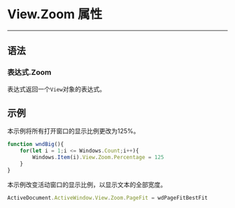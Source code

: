 # View.Zoom 属性
            
---

## 语法

### 表达式.Zoom

表达式返回一个`View`对象的表达式。

## 示例

本示例将所有打开窗口的显示比例更改为125%。

```javascript
function wndBig(){
    for(let i = 1;i <= Windows.Count;i++){
        Windows.Item(i).View.Zoom.Percentage = 125
    }
}
```

本示例改变活动窗口的显示比例，以显示文本的全部宽度。

```javascript
ActiveDocument.ActiveWindow.View.Zoom.PageFit = wdPageFitBestFit
```
